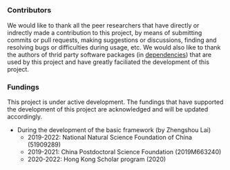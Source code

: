 ##

### Contributors

We would like to thank all the peer researchers that have directly or indrectly made a contribution to this project, by means of submitting commits or pull requests, making suggestions or discussions, finding and resolving bugs or difficulties during usage, etc. We would also like to thank the authors of thrid party software packages (in [dependencies](/docs/documentation/installation.md)) that are used by this project and have greatly faciliated the development of this project. 

### Fundings

This project is under active development. The fundings that have supported the development of this project are acknowledged and will be updated accordingly. 

  - During the development of the basic framework (by Zhengshou Lai)
    - 2019-2022: National Natural Science Foundation of China (51909289)
    - 2019-2021: China Postdoctoral Science Foundation (2019M663240)
    - 2020-2022: Hong Kong Scholar program (2020)